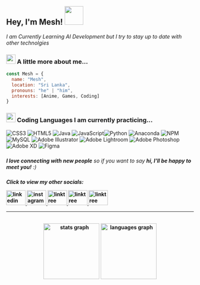 <h2> Hey, I'm Mesh! <img src="https://www.freeiconspng.com/uploads/pikachu-transparent-hd-1.png" width="50"></h2>
<p><em> I am Currently Learning AI Development but I try to stay up to date with other technolgies</em></p>

###


### <img src="https://i.pinimg.com/originals/73/07/bb/7307bb95e0b3129b8868aad5a0e4918a.png" width="25"> A little more about me...  

```javascript
const Mesh = {
  name: "Mesh",
  location: "Sri Lanka",
  pronouns: "he" | "him",
  interests: [Anime, Games, Coding]
}
```
### <img src="https://images-wixmp-ed30a86b8c4ca887773594c2.wixmp.com/f/28b4073e-6177-4119-98a0-7ad5e3c5d6bb/dag0cvp-dec7d2ea-d836-42c9-ac5e-fdf4067e02cf.png/v1/fill/w_1024,h_1631,strp/puck_sitting_by_yisto_dag0cvp-fullview.png?token=eyJ0eXAiOiJKV1QiLCJhbGciOiJIUzI1NiJ9.eyJzdWIiOiJ1cm46YXBwOjdlMGQxODg5ODIyNjQzNzNhNWYwZDQxNWVhMGQyNmUwIiwiaXNzIjoidXJuOmFwcDo3ZTBkMTg4OTgyMjY0MzczYTVmMGQ0MTVlYTBkMjZlMCIsIm9iaiI6W1t7ImhlaWdodCI6Ijw9MTYzMSIsInBhdGgiOiJcL2ZcLzI4YjQwNzNlLTYxNzctNDExOS05OGEwLTdhZDVlM2M1ZDZiYlwvZGFnMGN2cC1kZWM3ZDJlYS1kODM2LTQyYzktYWM1ZS1mZGY0MDY3ZTAyY2YucG5nIiwid2lkdGgiOiI8PTEwMjQifV1dLCJhdWQiOlsidXJuOnNlcnZpY2U6aW1hZ2Uub3BlcmF0aW9ucyJdfQ.FI4ZYo-ho66YDaW-qs-0ne5vG-NFWGYMfZr-n12v-I8" width="25"> Coding Languages I am currently practicing...
<div>
  
![CSS3](https://img.shields.io/badge/css3-%231572B6.svg?style=for-the-badge&logo=css3&logoColor=white) ![HTML5](https://img.shields.io/badge/html5-%23E34F26.svg?style=for-the-badge&logo=html5&logoColor=white) ![Java](https://img.shields.io/badge/java-%23ED8B00.svg?style=for-the-badge&logo=java&logoColor=white) ![JavaScript](https://img.shields.io/badge/javascript-%23323330.svg?style=for-the-badge&logo=javascript&logoColor=%23F7DF1E)![Python](https://img.shields.io/badge/python-3670A0?style=for-the-badge&logo=python&logoColor=ffdd54) ![Anaconda](https://img.shields.io/badge/Anaconda-%2344A833.svg?style=for-the-badge&logo=anaconda&logoColor=white)  ![NPM](https://img.shields.io/badge/NPM-%23000000.svg?style=for-the-badge&logo=npm&logoColor=white) ![MySQL](https://img.shields.io/badge/mysql-%2300f.svg?style=for-the-badge&logo=mysql&logoColor=white) ![Adobe Illustrator](https://img.shields.io/badge/adobeillustrator-%23FF9A00.svg?style=for-the-badge&logo=adobeillustrator&logoColor=white) ![Adobe Lightroom](https://img.shields.io/badge/Adobe%20Lightroom-31A8FF.svg?style=for-the-badge&logo=Adobe%20Lightroom&logoColor=white) ![Adobe Photoshop](https://img.shields.io/badge/adobephotoshop-%2331A8FF.svg?style=for-the-badge&logo=adobephotoshop&logoColor=white) ![Adobe XD](https://img.shields.io/badge/Adobe%20XD-470137?style=for-the-badge&logo=Adobe%20XD&logoColor=#FF61F6) 	![Figma](https://img.shields.io/badge/figma-%23F24E1E.svg?style=for-the-badge&logo=figma&logoColor=white)
</div>

 ###
 
 <em><b>I love connecting with new people</b> so if you want to say <b>hi, I'll be happy to meet you!</b> :)</em><br>
 ###
 <em><b>Click to view my other socials:</em><br>
 <div align="left">
  <a href="https://www.linkedin.com/in/meshith-ariyawansa/" target="_blank">
    <img src="https://raw.githubusercontent.com/maurodesouza/profile-readme-generator/master/src/assets/icons/social/linkedin/default.svg" width="52" height="40" alt="linkedin logo"  />
  </a>
  <a href="https://www.instagram.com/meshydra_/" target="_blank">
    <img src="https://raw.githubusercontent.com/maurodesouza/profile-readme-generator/master/src/assets/icons/social/instagram/default.svg" width="52" height="40" alt="instagram logo"  />
  </a>
  <a href="https://withkoji.com/@Meshydra" target="_blank">
    <img src="https://raw.githubusercontent.com/maurodesouza/profile-readme-generator/master/src/assets/icons/social/linktree/default.svg" width="52" height="40" alt="linktree logo"  />
  </a>
   <a href="https://www.kaggle.com/meshydra" target="_blank">
    <img src="https://storage.scolary.com/storage/file/public/71b68248-ba0a-4b26-b15f-0c77cdf341cd.svg" width="52" height="40" alt="linktree logo"  />
  </a>
   </a>
   <a href="https://leetcode.com/Meshydra/" target="_blank">
    <img src="https://cdn.iconscout.com/icon/free/png-256/free-leetcode-3521542-2944960.png" width="52" height="40" alt="linktree logo"  />
  </a>
</div>
 
---
<br clear="both">

<div align="center">
  <img src="https://github-readme-stats.vercel.app/api?hide_title=false&hide_rank=true&show_icons=true&include_all_commits=true&count_private=true&disable_animations=false&theme=gotham&locale=en&hide_border=true&custom_title=Stats&username=meshydra" height="150" alt="stats graph"  />
  <img src="https://github-readme-stats.vercel.app/api/top-langs?locale=en&hide_title=false&layout=compact&card_width=320&langs_count=10&theme=gotham&hide_border=true&custom_title=Languages&username=meshydra" height="150" alt="languages graph"  />
</div>
